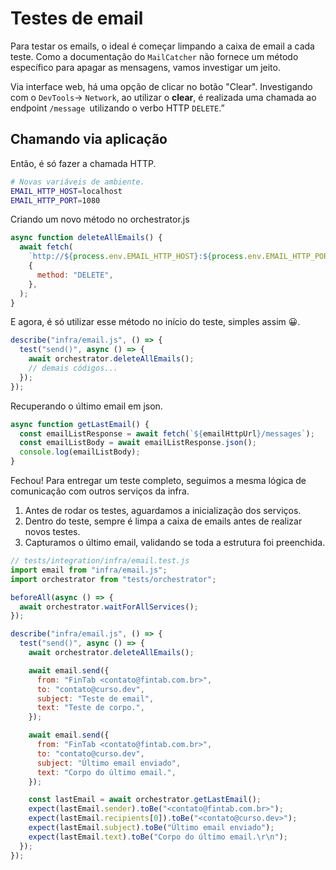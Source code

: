 # Testes de email

Para testar os emails, o ideal é começar limpando a caixa de email a cada teste. Como a documentação do `MailCatcher` não fornece um método específico para apagar as mensagens, vamos investigar um jeito.

Via interface web, há uma opção de clicar no botão "Clear". Investigando com o `DevTools`→ `Network`, ao utilizar o **clear**, é realizada uma chamada ao endpoint `/message `utilizando o verbo HTTP `DELETE`.”

## Chamando via aplicação

Então, é só fazer a chamada HTTP.

```bash
# Novas variáveis de ambiente.
EMAIL_HTTP_HOST=localhost
EMAIL_HTTP_PORT=1080
```

Criando um novo método no orchestrator.js

```js
async function deleteAllEmails() {
  await fetch(
    `http://${process.env.EMAIL_HTTP_HOST}:${process.env.EMAIL_HTTP_PORT}/messages`,
    {
      method: "DELETE",
    },
  );
}
```

E agora, é só utilizar esse método no início do teste, simples assim 😀.

```js
describe("infra/email.js", () => {
  test("send()", async () => {
    await orchestrator.deleteAllEmails();
    // demais códigos...
  });
});
```

Recuperando o último email em json.

```js
async function getLastEmail() {
  const emailListResponse = await fetch(`${emailHttpUrl}/messages`);
  const emailListBody = await emailListResponse.json();
  console.log(emailListBody);
}
```

Fechou! Para entregar um teste completo, seguimos a mesma lógica de comunicação com outros serviços da infra.

1. Antes de rodar os testes, aguardamos a inicialização dos serviços.
1. Dentro do teste, sempre é limpa a caixa de emails antes de realizar novos testes.
1. Capturamos o último email, validando se toda a estrutura foi preenchida.

```js
// tests/integration/infra/email.test.js
import email from "infra/email.js";
import orchestrator from "tests/orchestrator";

beforeAll(async () => {
  await orchestrator.waitForAllServices();
});

describe("infra/email.js", () => {
  test("send()", async () => {
    await orchestrator.deleteAllEmails();

    await email.send({
      from: "FinTab <contato@fintab.com.br>",
      to: "contato@curso.dev",
      subject: "Teste de email",
      text: "Teste de corpo.",
    });

    await email.send({
      from: "FinTab <contato@fintab.com.br>",
      to: "contato@curso.dev",
      subject: "Último email enviado",
      text: "Corpo do último email.",
    });

    const lastEmail = await orchestrator.getLastEmail();
    expect(lastEmail.sender).toBe("<contato@fintab.com.br>");
    expect(lastEmail.recipients[0]).toBe("<contato@curso.dev>");
    expect(lastEmail.subject).toBe("Último email enviado");
    expect(lastEmail.text).toBe("Corpo do último email.\r\n");
  });
});
```
